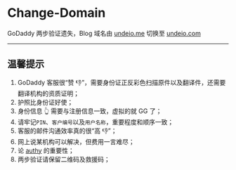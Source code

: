 # Change-Domain

GoDaddy 两步验证遗失，Blog 域名由 [undeio.me](https://undeio.me) 切换至 [undeio.com](https://undeio.com)

---

## 温馨提示

1. GoDaddy 客服很“赞 👎”，需要身份证正反彩色扫描原件以及翻译件，还需要翻译机构的资质证明；
2. 护照比身份证好使；
3. 身份信息 👆 需要与注册信息一致，虚拟的就 GG 了；
4. 请牢记`PIN`、`客户编号`以及`用户名称`，重要程度和顺序一致；
5. 客服的邮件沟通效率真的很“高 👎”；
6. 网上说某机构可以解决，但费用一言难尽；
7. 论 [authy](https://authy.com/) 的重要性；
8. 两步验证请保留二维码及救援码；
